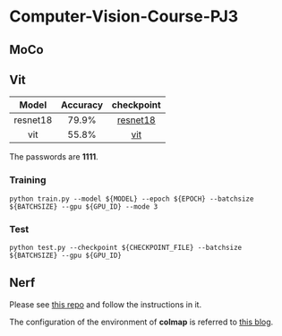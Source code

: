 # Computer-Vision-Course-PJ3

## MoCo

## Vit
|  Model | Accuracy | checkpoint |
|:------:|:--------:|:----------:|
|resnet18| 79.9%    | <a href="https://pan.baidu.com/s/1pl4pcCXGqQ0u0oGs362mpQ">resnet18</a></td>|
|  vit   | 55.8%    | <a href="https://pan.baidu.com/s/1blPF_WNF1OwNDA80fG1J2w">vit</a></td> |

The passwords are **1111**.

### Training
```
python train.py --model ${MODEL} --epoch ${EPOCH} --batchsize ${BATCHSIZE} --gpu ${GPU_ID} --mode 3
```

### Test
```
python test.py --checkpoint ${CHECKPOINT_FILE} --batchsize ${BATCHSIZE} --gpu ${GPU_ID}
```

## Nerf
Please see <a href="https://github.com/ashawkey/torch-ngp">this repo</a> and follow the instructions in it.

The configuration of the environment of **colmap** is referred to <a href="https://zhuanlan.zhihu.com/p/397053413">this blog</a>.
